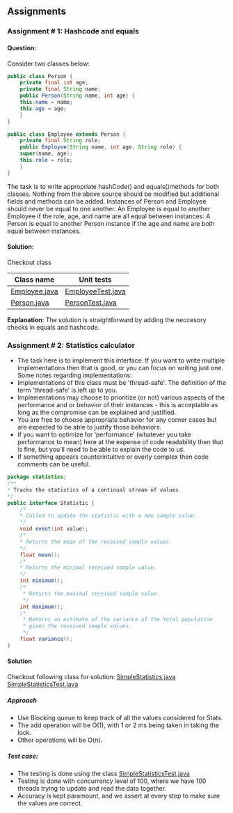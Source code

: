 ## Assignments
### Assignment # 1:  Hashcode and equals
#### Question: 
Consider two classes below: 
```java
public class Person {
    private final int age;
    private final String name;
    public Person(String name, int age) {
    this.name = name;
    this.age = age;
    }
}

public class Employee extends Person {
    private final String role;
    public Employee(String name, int age, String role) {
    super(name, age);
    this.role = role;
    }
}
```
The task is to write appropriate hashCode() and equals()methods for both classes.
Nothing from the above source should be modified but additional fields and methods can be
added. Instances of Person and Employee should never be equal to one another. An
Employee is equal to another Employee if the role, age, and name are all equal between
instances. A Person is equal to another Person instance if the age and name are both equal
between instances.

#### Solution: 
Checkout class

| Class name                                            | Unit tests                                                    | 
|-------------------------------------------------------|---------------------------------------------------------------|
| [Employee.java](src/main/java/problem1/Employee.java) | [EmployeeTest.java](src/test/java/problem1/EmployeeTest.java) | 
| [Person.java](src/main/java/problem1/Person.java)     | [PersonTest.java](src/test/java/problem1/PersonTest.java)     | 
**Explanation**:
The solution is straightforward by adding the neccesory checks in equals and hashcode. 


### Assignment # 2:  Statistics calculator
- The task here is to implement this interface. If you want to write  multiple implementations then that is good, or you can focus on writing just one. Some notes regarding implementations:
- Implementations of this class must be 'thread-safe'. The definition of the term 'thread-safe' is left up to you.
- Implementations may choose to prioritize (or not) various aspects of the performance and or behavior of their instances - this is acceptable as long as the compromise can be explained and justified.
- You are free to choose appropriate behavior for any corner cases but are expected to be able to justify those behaviors.
- If you want to optimize for ‘performance’ (whatever you take performance to mean) here at the expense of code readability then that is fine, but you’ll need to be able to explain the code to us.
- If something appears counterintuitive or overly complex then code comments can be useful.

```java
package statistics;
/**
* Tracks the statistics of a continual stream of values.
*/
public interface Statistic {
    /*
    * Called to update the statistic with a new sample value.
    */
    void event(int value);
    /*
    * Returns the mean of the received sample values.
    */
    float mean();
    /*
    * Returns the minimal received sample value.
    */
    int minimum();
    /*
     * Returns the maximal received sample value.
     */
    int maximum();
    /*
     * Returns an estimate of the variance of the total population
     * given the received sample values.
     */
    float variance();
}
```
#### Solution 
Checkout following class for solution: 
[SimpleStatistics.java](src/main/java/problem2/SimpleStatistics.java)
[SimpleStatisticsTest.java](src/test/java/problem2/SimpleStatisticsTest.java)

##### Approach
- Use Blocking queue to keep track of all the values considered for Stats. 
- The add operation will be O(1), with 1 or 2 ms being taken in taking the lock. 
- Other operations will be O(n).  

##### Test case:
- The testing is done using the class [SimpleStatisticsTest.java](src/test/java/problem2/SimpleStatisticsTest.java)
- Testing is done with concurrency level of 100, where we have 100 threads trying to update and read the data together.  
- Accuracy is kept paramount, and we assert at every step to make sure the values are correct.  
